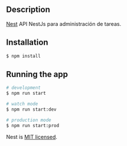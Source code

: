 
## Description

[Nest](https://github.com/nestjs/nest) API NestJs para administración de tareas.

## Installation

```bash
$ npm install
```

## Running the app

```bash
# development
$ npm run start

# watch mode
$ npm run start:dev

# production mode
$ npm run start:prod
```

Nest is [MIT licensed](LICENSE).

